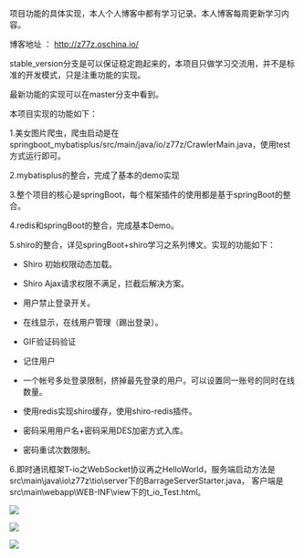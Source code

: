 项目功能的具体实现，本人个人博客中都有学习记录。本人博客每周更新学习内容。

博客地址 ： http://z77z.oschina.io/

stable_version分支是可以保证稳定跑起来的，本项目只做学习交流用，并不是标准的开发模式，只是注重功能的实现。

最新功能的实现可以在master分支中看到。

本项目实现的功能如下：

1.美女图片爬虫，爬虫启动是在springboot_mybatisplus/src/main/java/io/z77z/CrawlerMain.java，使用test方式运行即可。

2.mybatisplus的整合，完成了基本的demo实现

3.整个项目的核心是springBoot，每个框架插件的使用都是基于springBoot的整合。

4.redis和springBoot的整合，完成基本Demo。

5.shiro的整合，详见springBoot+shiro学习之系列博文。实现的功能如下：

- Shiro 初始权限动态加载。

- Shiro Ajax请求权限不满足，拦截后解决方案。

- 用户禁止登录开关。

- 在线显示，在线用户管理（踢出登录）。

- GIF验证码验证

- 记住用户

- 一个帐号多处登录限制，挤掉最先登录的用户。可以设置同一账号的同时在线数量。

- 使用redis实现shiro缓存，使用shiro-redis插件。

- 密码采用用户名+密码采用DES加密方式入库。

- 密码重试次数限制。

6.即时通讯框架T-io之WebSocket协议再之HelloWorld，服务端启动方法是src\main\java\io\z77z\tio\server下的BarrageServerStarter.java，
客户端是src\main\webapp\WEB-INF\view下的t_io_Test.html。



![](http://z77z.oschina.io/img/1.png)

![](http://z77z.oschina.io/img/2.png)

![](http://z77z.oschina.io/img/3.png)